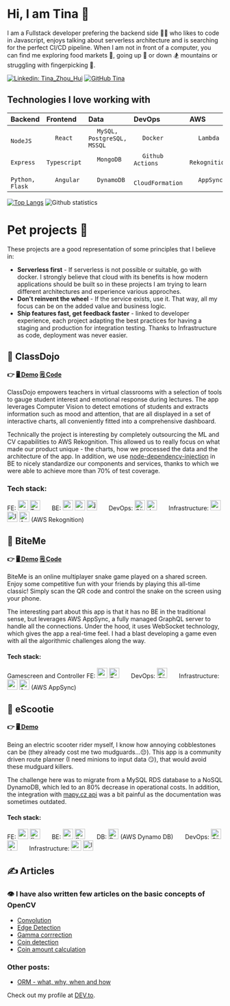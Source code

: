 # Hi, I am Tina 👋

I am a Fullstack developer prefering the backend side 👩‍💻 who likes to code in Javascript, enjoys talking about serverless architecture and is searching for the perfect CI/CD pipeline. When I am not in front of a computer, you can find me exploring food markets 🥡, going up 🥾 or down 🏂 mountains or struggling with fingerpicking 🎸.

[![Linkedin: Tina_Zhou_Hui](https://img.shields.io/badge/-Tina_Zhou_Hui-blue?style=flat-square&logo=Linkedin&logoColor=white&link=https://www.linkedin.com/in/tinazhouhui/)](https://www.linkedin.com/in/tinazhouhui/)
[![GitHub Tina](https://img.shields.io/github/followers/tinazhouhui?label=follow&style=social)](https://github.com/tinazhouhui)

## Technologies I love working with
| Backend | Frontend | Data | DevOps | AWS | API | 
| :--- | :--- | :--- | :--- | :--- | :--- |
| <img width="16px" src="https://the-guild.dev//blog-assets/nodejs-esm/nodejs_logo.png" />  `NodeJS` | <img width="16px" src="https://cdn.jsdelivr.net/gh/devicons/devicon/icons/react/react-original.svg" />  `React` | <img width="16px" src="https://cdn.jsdelivr.net/gh/devicons/devicon/icons/mysql/mysql-original.svg" />  `MySQL, PostgreSQL, MSSQL` | <img width="16px" src="https://rtask.thinkr.fr/wp-content/uploads/moby-logo.png" />  `Docker` | <img width="16px" src="https://upload.wikimedia.org/wikipedia/commons/thumb/5/5c/Amazon_Lambda_architecture_logo.svg/1200px-Amazon_Lambda_architecture_logo.svg.png" />  `Lambda` | <img width="16px" src="https://cdn.jsdelivr.net/gh/devicons/devicon/icons/graphql/graphql-plain.svg" />  `GraphQL` |
| <img width="16px" src="https://symbols.getvecta.com/stencil_79/88_expressjs-icon.54bb6035d3.jpg" />  `Express` | <img width="16px" src="https://cdn.jsdelivr.net/gh/devicons/devicon/icons/typescript/typescript-original.svg" />  `Typescript` | <img width="16px" src="https://cdn.jsdelivr.net/gh/devicons/devicon/icons/mongodb/mongodb-original.svg" />  `MongoDB` | <img width="16px" src="https://archive.org/download/github.com-actions-starter-workflows_-_2020-01-25_22-21-15/cover.jpg" />  `Github Actions` | <img width="16px" src="https://hackster.imgix.net/uploads/attachments/812417/68747470733a2f2f73332e616d617a6f6e6177732e636f6d2f6177737365727669636562726f6b65722f69636f6e732f416d617a6f6e52656b6f676e6974696f6e5f4c415247452e706e67.png?auto=compress%2Cformat&w=400&h=300&fit=max" />  `Rekognition` | <img width="16px" src="https://lh3.googleusercontent.com/-XvJzhz3pfH0/XjYG_xWkESI/AAAAAAAAJ9c/AYlgAtRknEU2W5fMcFhQoL6rmO8EBtIDQCK8BGAsYHg/s0/2020-02-01.png" />  `REST` |
| <img width="16px" src="https://cdn.jsdelivr.net/gh/devicons/devicon/icons/python/python-original.svg" />  `Python, Flask` | <img width="16px" src="https://cdn.jsdelivr.net/gh/devicons/devicon/icons/angularjs/angularjs-original.svg" />  `Angular` | <img width="16px" src="https://upload.wikimedia.org/wikipedia/commons/f/fd/DynamoDB.png" />  `DynamoDB` | <img width="16px" src="https://cdn.freebiesupply.com/logos/large/2x/aws-cloudformation-logo-png-transparent.png" />  `CloudFormation` | <img width="16px" src="https://encrypted-tbn0.gstatic.com/images?q=tbn:ANd9GcTRQV2FLjhIZLntvJwSJTeqL8u7Ao0rBn56XsYBACF080iHw7JwgTYxC4itT3YrO4qTopI&usqp=CAU" />  `AppSync` | <img width="16px" src="https://cdn.worldvectorlogo.com/logos/openapi-1.svg" />  `OpenAPI` |


[![Top Langs](https://github-readme-stats.vercel.app/api/top-langs/?username=tinazhouhui&layout=compact)](https://github.com/anuraghazra/github-readme-stats)
![Github statistics](https://github-readme-stats.vercel.app/api?username=tinazhouhui&hide=stars&show_icons=true)

# Pet projects 💪
These projects are a good representation of some principles that I believe in:
- **Serverless first** - If serverless is not possible or suitable, go with docker. I strongly believe that cloud with its benefits is how modern applications should be built so in these projects I am trying to learn different architectures and experience various approches. 
- **Don't reinvent the wheel** - If the service exists, use it. That way, all my focus can be on the added value and business logic.
- **Ship features fast, get feedback faster** - linked to developer experience, each project adapting the best practices for having a staging and production for integration testing. Thanks to Infrastructure as code, deployment was never easier.

## 🥋 ClassDojo  
#### 👉 [🖥️ Demo](https://www.staging.classdojo.ninja) [🗒️ Code](https://github.com/class-dojo) 
ClassDojo empowers teachers in virtual classrooms with a selection of tools to gauge student interest and emotional response during lectures. The app leverages Computer Vision to detect emotions of students and extracts information such as mood and attention, that are all displayed in a set of interactive charts, all conveniently fitted into a comprehensive dashboard.

Technically the project is interesting by completely outsourcing the ML and CV capabilities to AWS Rekognition. This allowed us to really focus on what made our product unique - the charts, how we processed the data and the architecture of the app. In addition, we use [node-dependency-injection](https://www.npmjs.com/package/node-dependency-injection) in BE to nicely standardize our components and services, thanks to which we were able to achieve more than 70% of test coverage.

### Tech stack:
FE: <img src="https://cdn.jsdelivr.net/gh/devicons/devicon/icons/react/react-original.svg" width="24px" title="react"/> <img src="https://cdn.jsdelivr.net/gh/devicons/devicon/icons/typescript/typescript-original.svg"  width="24px" title="Typescript" /> &nbsp; &nbsp; &nbsp; 
BE: <img src="https://the-guild.dev//blog-assets/nodejs-esm/nodejs_logo.png" width="24px" title="node js"/> <img src="https://symbols.getvecta.com/stencil_79/88_expressjs-icon.54bb6035d3.jpg" width="24px" title="express" /> <img src="https://cdn.jsdelivr.net/gh/devicons/devicon/icons/jest/jest-plain.svg" width="24px" title="jest" /> &nbsp; &nbsp; &nbsp; 
DevOps: <img src="https://archive.org/download/github.com-actions-starter-workflows_-_2020-01-25_22-21-15/cover.jpg" width="24px" title="Github Actions" /> <img src="https://rtask.thinkr.fr/wp-content/uploads/moby-logo.png" height="24px" title="docker" /> &nbsp; &nbsp; &nbsp; 
Infrastructure: <img src="https://pbs.twimg.com/profile_images/1473756532827246593/KRgw2UkV_400x400.jpg" width="24px" height="24px" title="aws"/> <img src="https://upload.wikimedia.org/wikipedia/commons/thumb/5/5c/Amazon_Lambda_architecture_logo.svg/1200px-Amazon_Lambda_architecture_logo.svg.png" height="24px" title="lambda" /> <img src="https://hackster.imgix.net/uploads/attachments/812417/68747470733a2f2f73332e616d617a6f6e6177732e636f6d2f6177737365727669636562726f6b65722f69636f6e732f416d617a6f6e52656b6f676e6974696f6e5f4c415247452e706e67.png?auto=compress%2Cformat&w=400&h=300&fit=max" height="24px" title="AWS Rekognition"/> (AWS Rekognition) &nbsp; &nbsp; &nbsp; 

## 🐍 BiteMe 
#### 👉 [🖥️ Demo](https://gamescreen.startbite.me) [🗒️ Code](https://github.com/snake-biteme) 
BiteMe is an online multiplayer snake game played on a shared screen. Enjoy some competitive fun with your friends by playing this all-time classic! Simply scan the QR code and control the snake on the screen using your phone.

The interesting part about this app is that it has no BE in the traditional sense, but leverages AWS AppSync, a fully managed GraphQL server to handle all the connections. Under the hood, it uses WebSocket technology, which gives the app a real-time feel. I had a blast developing a game even with all the algorithmic challenges along the way.

#### Tech stack:
Gamescreen and Controller FE: <img src="https://cdn.jsdelivr.net/gh/devicons/devicon/icons/react/react-original.svg" width="24px" title="react"/> <img src="https://cdn.jsdelivr.net/gh/devicons/devicon/icons/typescript/typescript-original.svg"  width="24px" title="Typescript" /> &nbsp; &nbsp; &nbsp; 
DevOps: <img src="https://archive.org/download/github.com-actions-starter-workflows_-_2020-01-25_22-21-15/cover.jpg" width="24px" title="Github Actions" /> &nbsp; &nbsp; &nbsp; 
Infrastructure: <img src="https://pbs.twimg.com/profile_images/1473756532827246593/KRgw2UkV_400x400.jpg" width="24px" height="24px" title="aws"/> <img src="https://encrypted-tbn0.gstatic.com/images?q=tbn:ANd9GcTRQV2FLjhIZLntvJwSJTeqL8u7Ao0rBn56XsYBACF080iHw7JwgTYxC4itT3YrO4qTopI&usqp=CAU" width="24px" title="AppSync"/> (AWS AppSync)

## 🛴 eScootie  
#### 👉 [🖥️ Demo](https://escootie.net/)
Being an electric scooter rider myself, I know how annoying cobblestones can be (they already cost me two mudguards...😔). This app is a community driven route planner (I need minions to input data 😏), that would avoid these mudguard killers. 

The challenge here was to migrate from a MySQL RDS database to a NoSQL DynamoDB, which led to an 80% decrease in operational costs. In addition, the integration with [mapy.cz api](https://api.mapy.cz/) was a bit painful as the documentation was sometimes outdated. 

#### Tech stack:
FE: <img src="https://cdn.jsdelivr.net/gh/devicons/devicon/icons/react/react-original.svg" width="24px" title="react"/> <img src="https://cdn.freebiesupply.com/logos/large/2x/flow-logo-png-transparent.png"  height="24px" title="flow"/> &nbsp; &nbsp; &nbsp; 
BE: <img src="https://upload.wikimedia.org/wikipedia/commons/thumb/c/c3/Python-logo-notext.svg/1200px-Python-logo-notext.svg.png" width="24px" title="python"/> 
<img src="https://miro.medium.com/max/438/1*0G5zu7CnXdMT9pGbYUTQLQ.png" height="24px" title="flask"/> 
&nbsp; &nbsp; &nbsp; 
DB: <img src="https://upload.wikimedia.org/wikipedia/commons/f/fd/DynamoDB.png" width="24px" title="Dynamo DB" /> (AWS Dynamo DB) &nbsp; &nbsp; &nbsp; 
DevOps: <img src="https://archive.org/download/github.com-actions-starter-workflows_-_2020-01-25_22-21-15/cover.jpg" width="24px" title="Github Actions"/> <img src="https://rtask.thinkr.fr/wp-content/uploads/moby-logo.png" height="24px" title="docker" /> &nbsp; &nbsp; &nbsp; 
Infrastructure: <img src="https://pbs.twimg.com/profile_images/1473756532827246593/KRgw2UkV_400x400.jpg" width="24px" height="24px" title="aws"/> <img src="https://upload.wikimedia.org/wikipedia/commons/thumb/5/5c/Amazon_Lambda_architecture_logo.svg/1200px-Amazon_Lambda_architecture_logo.svg.png" height="24px" title="lambda" />  &nbsp; &nbsp; &nbsp; 


## ✍️ Articles
### 👁️ I have also written few articles on the basic concepts of OpenCV
- [Convolution](https://dev.to/tinazhouhui/discovering-open-cv-using-python-2iak)
- [Edge Detection](https://dev.to/tinazhouhui/discovering-opencv-using-python-edge-detection-185g)
- [Gamma corrrection](https://dev.to/tinazhouhui/discovering-opencv-with-python-gamma-correction-3cnh)
- [Coin detection](https://dev.to/tinazhouhui/coin-detection-discovering-opencv-with-python-1ka1)
- [Coin amount calculation](https://dev.to/tinazhouhui/coin-amount-calculation-discovering-opencv-with-python-52gn)

### Other posts:
- [ORM - what, why, when and how](https://dev.to/tinazhouhui/introduction-to-object-relational-mapping-the-what-why-when-and-how-of-orm-nb2)

Check out my profile at [DEV.to](https://dev.to/tinazhouhui).
